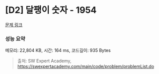 # [D2] 달팽이 숫자 - 1954 

[문제 링크](https://swexpertacademy.com/main/code/problem/problemDetail.do?contestProbId=AV5PobmqAPoDFAUq) 

### 성능 요약

메모리: 22,804 KB, 시간: 164 ms, 코드길이: 935 Bytes



> 출처: SW Expert Academy, https://swexpertacademy.com/main/code/problem/problemList.do